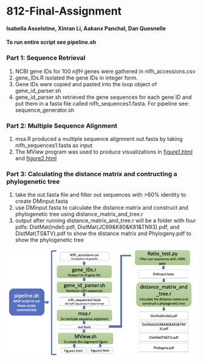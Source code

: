 # 812-Final-Assignment

#### Isabella Asselstine, Xinran Li, Aakanx Panchal, Dan Quesnelle

#### To run entire script see pipeline.sh


### Part 1: Sequence Retrieval
1. NCBI gene IDs for 100 *nifH* genes were gathered in nifh_accessions.csv
2. gene_IDs.R isolated the gene IDs in integer form.
3. Gene IDs were copied and pasted into the loop object of gene_id_parser.sh
4. gene_id_parser.sh retrieved the gene sequences for each gene ID and put them in a fasta file called nifh_sequences1.fasta. For pipeline see: sequence_generator.sh

### Part 2: Multiple Sequence Alignment
1. msa.R produced a multiple sequence alignment out.fasta by taking nifh_sequences1.fasta as input
2. The MView program was used to produce visualizations in [figure1.html](https://aakanx.github.io/temp/figure1.html) and [figure2.html](https://aakanx.github.io/temp/figure2.html)

### Part 3: Calculating the distance matrix and contructing a phylogenetic tree
1. take the out.fasta file and filter out sequences with >60% identity to create DMinput.fasta 
2. use DMinput.fasta to calculate the distance matrix and construct and phylogenetic tree using distance_matrix_and_tree.r
3. output after running distance_matrix_and_tree.r will be a folder with four pdfs: DistMat(indel).pdf, DistMat(JC69&K80&K81&TN93).pdf, and DistMat(TS&TV).pdf to show the distance matrix and Phylogeny.pdf to show the phylogenetic tree 

![Pipeline](pipeline.jpg)
